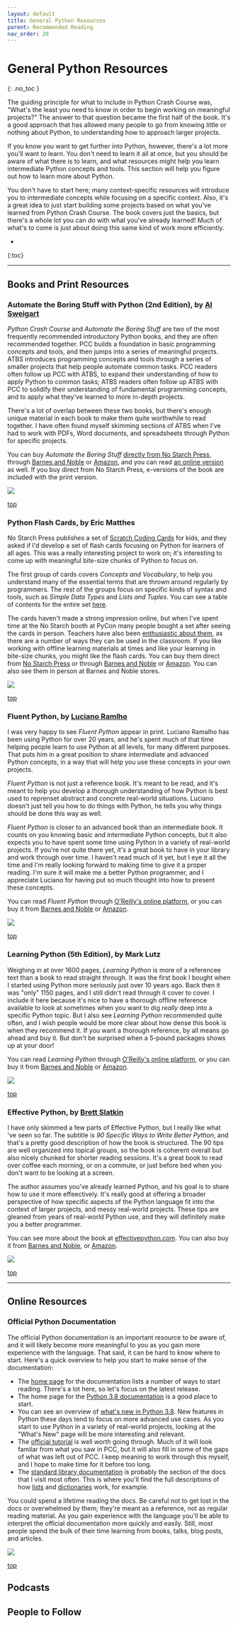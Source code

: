 ```yaml
---
layout: default
title: General Python Resources
parent: Recommended Reading
nav_order: 20
---
```


# General Python Resources
{: .no_toc }

The guiding principle for what to include in Python Crash Course was, "What's the least you need to know in order to begin working on meaningful projects?" The answer to that question became the first half of the book. It's a good approach that has allowed many people to go from knowing little or nothing about Python, to understanding how to approach larger projects.

If you know you want to get further into Python, however, there's a lot more you'll want to learn. You don't need to learn it all at once, but you should be aware of what there is to learn, and what resources might help you learn intermediate Python concepts and tools. This section will help you figure out how to learn more about Python.

You don't have to start here; many context-specific resources will introduce you to intermediate concepts while focusing on a specific context. Also, it's a great idea to just start building some projects based on what you've learned from Python Crash Course. The book covers just the basics, but there's a whole lot you can do with what you've already learned! Much of what's to come is just about doing this same kind of work more efficiently.

* 
{:toc}

---

## Books and Print Resources

### Automate the Boring Stuff with Python (2nd Edition), by [Al Sweigart](https://twitter.com/AlSweigart)

*Python Crash Course* and *Automate the Boring Stuff* are two of the most frequently recommended introductory Python books, and they are often recommended together. PCC builds a foundation in basic programming concepts and tools, and then jumps into a series of meaningful projects. ATBS introduces programming concepts and tools through a series of smaller projects that help people automate common tasks. PCC readers often follow up PCC with ATBS, to expand their understanding of how to apply Python to common tasks; ATBS readers often follow up ATBS with PCC to solidify their understanding of fundamental programming concepts, and to apply what they've learned to more in-depth projects.

There's a lot of overlap between these two books, but there's enough unique material in each book to make them quite worthwhile to read together. I have often found myself skimming sections of ATBS when I've had to work with PDFs, Word documents, and spreadsheets through Python for specific projects.

You can buy *Automate the Boring Stuff* [directly from No Starch Press](https://nostarch.com/automatestuff2), through [Barnes and Noble](https://www.barnesandnoble.com/w/automate-the-boring-stuff-with-python-2nd-edition-al-sweigart/1133598925?ean=9781593279929) or [Amazon](https://www.amazon.com/gp/product/1593279922/), and you can read [an online version](https://automatetheboringstuff.com) as well. If you buy direct from No Starch Press, e-versions of the book are included with the print version.

![](../../images/recommended_reading/atbs_cover.png)

[top](#top)

### Python Flash Cards, by Eric Matthes

No Starch Press publishes a set of [Scratch Coding Cards](https://nostarch.com/scratchcards3) for kids, and they asked if I'd develop a set of flash cards focusing on Python for learners of all ages. This was a really interesting project to work on; it's interesting to come up with meaningful bite-size chunks of Python to focus on.

The first group of cards covers *Concepts and Vocabulary*, to help you understand many of the essential terms that are thrown around regularly by programmers. The rest of the groups focus on specific kinds of syntax and tools, such as *Simple Data Types* and *Lists and Tuples*. You can see a table of contents for the entire set [here](https://nostarch.com/pythonflashcards).

The cards haven't made a strong impression online, but when I've spent time at the No Starch booth at PyCon many people bought a set after seeing the cards in person. Teachers have also been [enthusiastic about them](https://twitter.com/i/web/status/1117159862037700608), as there are a number of ways they can be used in the classroom. If you like working with offline learning materials at times and like your learning in bite-size chunks, you might like the flash cards. You can buy them direct from [No Starch Press](https://nostarch.com/pythonflashcards) or through [Barnes and Noble](https://www.barnesandnoble.com/w/python-flash-cards-eric-matthes/1129141693?ean=9781593278960) or [Amazon](https://www.amazon.com/dp/1593278969/). You can also see them in person at Barnes and Noble stores.

![](../../images/recommended_reading/pfc_cover.png)

[top](#top)

### Fluent Python, by [Luciano Ramlho](https://twitter.com/ramalhoorg)

I was very happy to see *Fluent Python* appear in print. Luciano Ramalho has been using Python for over 20 years, and he's spent much of that time helping people learn to use Python at all levels, for many different purposes. That puts him in a great position to share intermediate and advanced Python concepts, in a way that will help you use these concepts in your own projects.

*Fluent Python* is not just a reference book. It's meant to be read, and it's meant to help you develop a thorough understanding of how Python is best used to reprenset abstract and concrete real-world situations. Luciano doesn't just tell you how to do things with Python, he tells you why things should be done this way as well.

*Fluent Python* is closer to an advanced book than an intermediate book. It counts on you knowing basic and intermediate Python concepts, but it also expects you to have spent some time using Python in a variety of real-world projects. If you're not quite there yet, it's a great book to have in your library and work through over time. I haven't read much of it yet, but I eye it all the time and I'm really looking forward to making time to give it a proper reading. I'm sure it will make me a better Python programmer, and I appreciate Luciano for having put so much thought into how to present these concepts.

You can read *Fluent Python* through [O'Reilly's online platform](http://shop.oreilly.com/product/0636920032519.do), or you can buy it from [Barnes and Noble](https://www.barnesandnoble.com/w/fluent-python-luciano-ramalho/1124386594?ean=9781491946008) or [Amazon](https://www.amazon.com/Fluent-Python-Concise-Effective-Programming/dp/1491946008).

![](../../images/recommended_reading/fp_cover.png)

[top](#top)

### Learning Python (5th Edition), by Mark Lutz

Weighing in at over 1600 pages, *Learning Python* is more of a referencee text than a book to read straight through. It was the first book I bought when I started using Python more seriously just over 10 years ago. Back then it was "only" 1150 pages, and I still didn't read through it cover to cover. I include it here because it's nice to have a thorough offline reference available to look at sometimes when you want to dig *really* deep into a specific Python topic. But I also see *Learning Python* recommended quite often, and I wish people would be more clear about how dense this book is when they recommend it. If you want a thorough reference, by all means go ahead and buy it. But don't be surprised when a 5-pound packages shows up at your door!

You can read *Learning Python* through [O'Reilly's online platform](http://shop.oreilly.com/product/0636920028154.do), or you can buy it from [Barnes and Noble](https://www.barnesandnoble.com/w/learning-python-mark-lutz/1100193238?ean=9781449355739) or [Amazon](https://www.amazon.com/Learning-Python-5th-Mark-Lutz/dp/1449355730/).

![](../../images/recommended_reading/lp_cover.png)

[top](#top)

### Effective Python, by [Brett Slatkin](https://twitter.com/haxor)

I have only skimmed a few parts of Effective Python, but I really like what 've seen so far. The subtitle is *90 Specific Ways to Write Better Python*, and that's a pretty good description of how the book is structured. The 90 tips are well organized into topical groups, so the book is coherent overall but also nicely chunked for shorter reading sessions. It's a great book to read over coffee each morning, or on a commute, or just before bed when you don't want to be looking at a screen.

The author assumes you've already learned Python, and his goal is to share how to use it more effeectively. It's really good at offering a broader perspective of how specific aspects of the Python language fit into the context of larger projects, and messy real-world projects. These tips are gleaned from years of real-world Python use, and they will definitely make you a better programmer.

You can see more about the book at [effectivepython.com](https://effectivepython.com). You can also buy it from [Barnes and Noble](https://www.barnesandnoble.com/w/effective-python-brett-slatkin/1130203296), or [Amazon](https://www.amazon.com/Effective-Python-Specific-Software-Development/dp/0134853989).

![](../../images/recommended_reading/ep_cover.jpg)

[top](#top)

---

## Online Resources

### Official Python Documentation

The official Python documentation is an important resource to be aware of, and it will likely become more meaningful to you as you gain more experience with the language. That said, it can be hard to know where to start. Here's a quick overview to help you start to make sense of the documentation:

- The [home page](https://www.python.org/doc/) for the documentation lists a number of ways to start reading. There's a lot here, so let's focus on the latest release.
- The home page for the [Python 3.8 documentation](https://docs.python.org/3/) is a good place to start.
- You can see an overview of [what's new in Python 3.8](https://docs.python.org/3/whatsnew/3.8.html). New features in Python these days tend to focus on more advanced use cases. As you start to use Python in a variety of real-world projects, looking at the "What's New" page will be more interesting and relevant.
 - The [official tutorial](https://docs.python.org/3/tutorial/index.html) is well worth going through. Much of it will look familar from what you saw in PCC, but it will also fill in some of the gaps of what was left out of PCC. I keep meaning to work through this myself, and I hope to make time for it before too long.
 - The [standard library documentation](https://docs.python.org/3/library/index.html) is probably the section of the docs that I visit most often. This is where you'll find the full descriptions of how [lists](https://docs.python.org/3/library/stdtypes.html#sequence-types-list-tuple-range) and [dictionaries](https://docs.python.org/3/library/stdtypes.html#mapping-types-dict) work, for example.

You could spend a lifetime reading the docs. Be careful not to get lost in the docs or overwhelmed by them; they're meant as a reference, not as regular reading material. As you gain experience with the language you'll be able to interpret the official documentation more quickly and easily. Still, most people spend the bulk of their time learning from books, talks, blog posts, and articles.

![](../../images/recommended_reading/standard_library.png)

[top](#top)

## Podcasts

## People to Follow